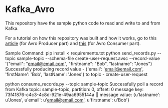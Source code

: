 # Kafka_Avro
This repository have the sample python code to read and write to and from Kafka.

For a tutorial on how this repository was built and how it works, go to this [article](https://medium.com/@billydharmawan/avro-producer-with-python-and-confluent-kafka-library-4a1a2ed91a24?source=friends_link&sk=b845dae5da1761d3a8c8f53d610eac33) (for Avro Producer part) and [this](https://medium.com/@billydharmawan/consume-messages-from-kafka-topic-using-python-and-avro-consumer-eda5aad64230?source=friends_link&sk=9d64b23845664a41710856270d81f36a) (for Avro Consumer part).

Sample Command:
pip install < requirements.txt
python send_records.py --topic sample-topic --schema-file create-user-request.avsc --record-value '{"email": "email@email.com", "firstname": "Bob", "lastname": "Jones"}
	Successfully producing record value - {'email': 'email@email.com', 'firstName': 'Bob', 'lastName': 'Jones'} to topic - create-user-request


python consume_records.py --topic sample-topic
	Successfully poll a record from Kafka topic: sample-topic, partition: 0,                    offset: 0
	message key: 73f41876-c4c3-4c8d-921e-49aa6955144a || message value: {u'lastname': u'Jones', u'email': u'email@email.com', u'firstname': u'Bob'}